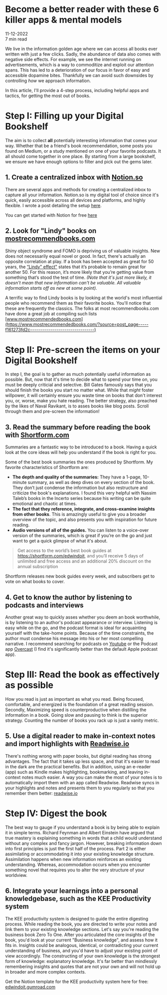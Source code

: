 # Become a better reader with these 6 killer apps & mental models
11-12-2022 <br> 7 min read


We live in the information golden age where we can access all books ever written with just a few clicks. Sadly, the abundance of data also comes with negative side effects. For example, we see the internet running on advertisements, which is a way to commoditize and exploit our attention spans. This has led to a deterioration of our focus in favor of easy and accessible dopamine bites. Thankfully we can avoid such downsides by controlling *how* we approach information. 

In this article, I'll provide a 4-step process, including helpful apps and tactics, for getting the most out of books.

# Step I: Filling up your Digital Bookshelf

The aim is to collect **all** potentially interesting information that comes your way. Whether that be a friend's book recommendation, some posts you found on Medium, or a study mentioned on one of your favorite podcasts. It all should come together in one place. By starting from a large bookshelf, we ensure we have enough options to filter and pick out the gems later.

## 1. Create a centralized inbox with [Notion.so](https://notion.grsm.io/w2nmytt9w3h8)

There are several apps and methods for creating a centralized inbox to capture all your information. Notion.so is my digital tool of choice since it's quick, easily accessible across all devices and platforms, and highly flexible. I wrote a post detailing the setup [here](https://medium.com/@edwindoit/the-benefits-of-an-airtight-read-it-later-workflow-in-notion-free-guide-template-d3aa9a588978).

You can get started with Notion for free [here](https://notion.grsm.io/w2nmytt9w3h8) 

## 2. Look for "Lindy" books on [mostrecommendbooks.com](https://www.mostrecommendedbooks.com/)


Shiny object syndrome and FOMO is depriving us of valuable insights. New does not necessarily equal novel or good. In fact, there's actually an opposite correlation at play. If a book has been accepted as great for 50 years, the [“Lindy" effect"](https://en.wikipedia.org/wiki/Lindy_effect) states that it’s probable to remain great for another 50. For this reason, it’s more likely that you’re getting value from something that’s stood the test of time. *(Note that it's just more likely, it doesn't mean that new information can't be valuable. All valuable information starts off as new at some point).* 

A terrific way to find Lindy books is by looking at the world's most influential people who recommend them as their favorite books. You'll notice that these are frequently the classics. The folks at most recommendbooks.com have done a great job at compiling such lists [www.mostrecommendedbooks.com](https://www.mostrecommendedbooks.com/?source=post_page-----f161273fd2c--------------------------------)

# Step II: Pre-screen the items on your Digital Bookshelf

In step I, the goal is to gather as much potentially useful information as possible. But, now that it's time to decide what to spend your time on, you must be deeply criticial and selective. Bill Gates famously says that you should finish the books you start no matter what. While that *might* foster willpower, it will certainly ensure you waste time on books that don't interest you, or, worse, make you hate reading. The better strategy, also preached by the likes of Naval Ravikant, is to asses books like blog posts. Scroll through them and pre-screen the information!

## 3. Read the summary before reading the book with [Shortform.com](http://shortform.com/edwindoit)

Summaries are a fantastic way to be introduced to a book. Having a quick look at the core ideas will help you understand if the book is right for you. 

Some of the best book summaries the ones produced by Shortform. My favorite characteristics of Shortform are:

- **The depth and quality of the summaries:** They have a 1-page, 10-minute summary, as well as deep dives on every section of the book. They don’t just condense the information but also restructure and criticize the book's explanations. I found this very helpful with Nassim Taleb’s books in the Incerto series because his writing can be quite emotional and chaotic at times.
- **The fact that they reference, integrate, and cross-examine insights from other books**. This is amazingly useful to give you a broader overview of the topic, and also presents you with inspiration for future reading.
- **Audio versions of all of the guides.** You can listen to a voice-over version of the summaries, which is great if you’re on the go and just want to get a quick glimpse of what it's about.

> Get access to the world’s best book guides at https://shortform.com/edwindoit, and you’ll receive 5 days of unlimited and free access and an additional 20% discount on the annual subscription
> 

Shortform releases new book guides every week, and subscribers get to vote on what books to cover.

## 4. Get to know the author by listening to podcasts and interviews
Another great way to quickly asses whether you deem an book worthwhile, is by listening to an author's podcast appearance or interview. Listening is easy while on the go, and the podcast format is ideal for acquainting yourself with the take-home points. Because of the time constraints, the author must condense his message into his or her most compelling narrative. I recommend searching for podcasts on [Youtube](http://youtube.com/) or the Podcast app [Overcast](https://overcast.fm/) (I find it's significantly better than the default Apple podcast app).

# Step III: Read the book as effectively as possible

How you read is just as important as what you read. Being focused, comfortable, and energized is the foundation of a great reading session. Secondly, Maximizing speed is counterproductive when distilling the information in a book. Going slow and pausing to think is the superior strategy. Counting the number of books you rack up is just a vanity metric.

## 5. Use a digital reader to make in-context notes and import highlights with [Readwise.io](http://readwise.io/)


There's nothing wrong with paper books, but digital reading has strong advantages. The fact that it takes up less space, and that it's easier to read in the dark are the practical benefits. But in addition, using an e-reader (app) such as Kindle makes highlighting, bookmarking, and leaving in-context notes much easier. A way you can make the most of your notes is to automatically import them with an app called Readwise. Readwise syncs in your highlights and notes and presents them to you regularly so that you remember them better: [readwise.io](https://readwise.io/?source=post_page-----f161273fd2c--------------------------------)

# Step IV: Digest the book
The best way to gauge if you understand a book is by being able to explain it in simple terms. Richard Feynman and Albert Einstein have argued that true mastery is explaining something in words that a child would understand without any complex and fancy jargon. However, breaking information down into first principles is just the first half of the process. Part 2 is either assimilating or accommodating it into your existing knowledge structure. Assimilation happens when new information reinforces an existing understanding. Whereas, accommodation occurs when you encounter something novel that requires you to alter the very structure of your worldview.

## 6. Integrate your learnings into a personal knowledgebase, such as the KEE Productivity system



The KEE productivity system is designed to guide the entire digesting process. While reading the book, you are directed to write your notes and link them to your existing knowledge sections. Let's say you're reading the business book Zero To One. After you articulated the core insights of the book, you'd look at your current "Business knowledge", and assess how it fits in. Insights could be analogous, identical, or contradicting your current understanding of business, and you'd have to adjust your existing point of view accordingly. The constructing of your own knowledge is the strongest form of knowledge: explanatory knowledge. It's far better than mindlessly remembering insights and quotes that are not your own and will not hold up in broader and more complex contexts.

Get the Notion template for the KEE productivity system here for free:
[edwindoit.gumroad.com](https://edwindoit.gumroad.com/l/kee?layout=profile&source=post_page-----f161273fd2c--------------------------------)
